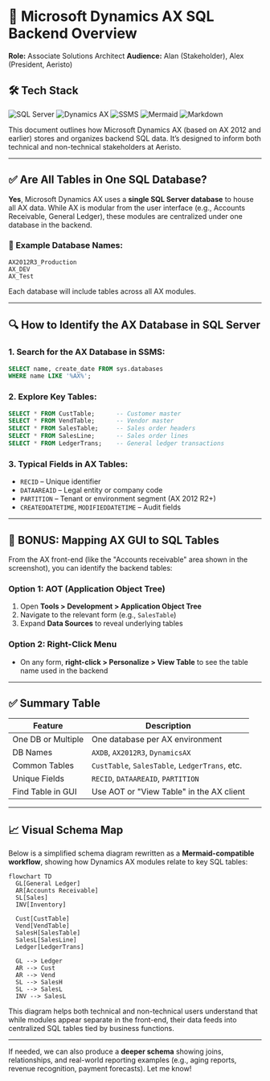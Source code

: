 # 📘 Microsoft Dynamics AX SQL Backend Overview

**Role:** Associate Solutions Architect
**Audience:** Alan (Stakeholder), Alex (President, Aeristo)

## 🛠️ Tech Stack

![SQL Server](https://img.shields.io/badge/SQL%20Server-CC2927?logo=microsoftsqlserver\&logoColor=white)
![Dynamics AX](https://img.shields.io/badge/Microsoft%20Dynamics%20AX-0078D4?logo=microsoft\&logoColor=white)
![SSMS](https://img.shields.io/badge/SQL%20Server%20Management%20Studio-343434?logo=microsoft\&logoColor=white)
![Mermaid](https://img.shields.io/badge/Mermaid%20JS-00B4CC?logo=mermaid\&logoColor=white)
![Markdown](https://img.shields.io/badge/Markdown-000000?logo=markdown\&logoColor=white)

This document outlines how Microsoft Dynamics AX (based on AX 2012 and earlier) stores and organizes backend SQL data. It’s designed to inform both technical and non-technical stakeholders at Aeristo.

---

## ✅ Are All Tables in One SQL Database?

**Yes**, Microsoft Dynamics AX uses a **single SQL Server database** to house all AX data. While AX is modular from the user interface (e.g., Accounts Receivable, General Ledger), these modules are centralized under one database in the backend.

### 📌 Example Database Names:

```text
AX2012R3_Production
AX_DEV
AX_Test
```

Each database will include tables across all AX modules.

---

## 🔍 How to Identify the AX Database in SQL Server

### 1. Search for the AX Database in SSMS:

```sql
SELECT name, create_date FROM sys.databases
WHERE name LIKE '%AX%';
```

### 2. Explore Key Tables:

```sql
SELECT * FROM CustTable;      -- Customer master
SELECT * FROM VendTable;      -- Vendor master
SELECT * FROM SalesTable;     -- Sales order headers
SELECT * FROM SalesLine;      -- Sales order lines
SELECT * FROM LedgerTrans;    -- General ledger transactions
```

### 3. Typical Fields in AX Tables:

* `RECID` – Unique identifier
* `DATAAREAID` – Legal entity or company code
* `PARTITION` – Tenant or environment segment (AX 2012 R2+)
* `CREATEDDATETIME`, `MODIFIEDDATETIME` – Audit fields

---

## 🎯 BONUS: Mapping AX GUI to SQL Tables

From the AX front-end (like the "Accounts receivable" area shown in the screenshot), you can identify the backend tables:

### Option 1: AOT (Application Object Tree)

1. Open **Tools > Development > Application Object Tree**
2. Navigate to the relevant form (e.g., `SalesTable`)
3. Expand **Data Sources** to reveal underlying tables

### Option 2: Right-Click Menu

* On any form, **right-click > Personalize > View Table** to see the table name used in the backend

---

## ✅ Summary Table

| Feature            | Description                                    |
| ------------------ | ---------------------------------------------- |
| One DB or Multiple | One database per AX environment                |
| DB Names           | `AXDB`, `AX2012R3`, `DynamicsAX`               |
| Common Tables      | `CustTable`, `SalesTable`, `LedgerTrans`, etc. |
| Unique Fields      | `RECID`, `DATAAREAID`, `PARTITION`             |
| Find Table in GUI  | Use AOT or "View Table" in the AX client       |

---

## 📈 Visual Schema Map

Below is a simplified schema diagram rewritten as a **Mermaid-compatible workflow**, showing how Dynamics AX modules relate to key SQL tables:

```mermaid
flowchart TD
  GL[General Ledger]
  AR[Accounts Receivable]
  SL[Sales]
  INV[Inventory]

  Cust[CustTable]
  Vend[VendTable]
  SalesH[SalesTable]
  SalesL[SalesLine]
  Ledger[LedgerTrans]

  GL --> Ledger
  AR --> Cust
  AR --> Vend
  SL --> SalesH
  SL --> SalesL
  INV --> SalesL
```

This diagram helps both technical and non-technical users understand that while modules appear separate in the front-end, their data feeds into centralized SQL tables tied by business functions.

---

If needed, we can also produce a **deeper schema** showing joins, relationships, and real-world reporting examples (e.g., aging reports, revenue recognition, payment forecasts). Let me know!
